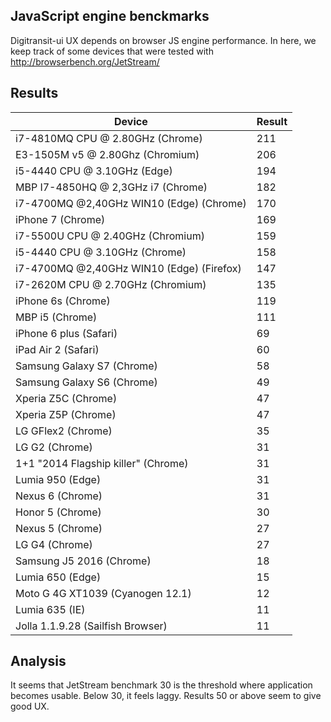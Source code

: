 ## JavaScript engine benckmarks

Digitransit-ui UX depends on browser JS engine performance. In here, we keep track of some devices that were tested with http://browserbench.org/JetStream/

## Results

| Device                                    | Result |
|-------------------------------------------|--------|
| i7-4810MQ CPU @ 2.80GHz (Chrome)          | 211   |
| E3-1505M v5 @ 2.80Ghz (Chromium)          | 206    |
| i5-4440 CPU @ 3.10GHz (Edge)              | 194    |
| MBP I7-4850HQ @ 2,3GHz i7 (Chrome)        | 182    |
| i7-4700MQ @2,40GHz WIN10 (Edge) (Chrome)  | 170    |
| iPhone 7 (Chrome)                         | 169    |
| i7-5500U CPU @ 2.40GHz (Chromium)         | 159    |
| i5-4440 CPU @ 3.10GHz (Chrome)            | 158    |
| i7-4700MQ @2,40GHz WIN10 (Edge) (Firefox) | 147    |
| i7-2620M CPU @ 2.70GHz (Chromium)         | 135    |
| iPhone 6s (Chrome)                        | 119    |
| MBP i5 (Chrome)                           | 111    |
| iPhone 6 plus (Safari)                    | 69     |
| iPad Air 2 (Safari)                       | 60     |
| Samsung Galaxy S7 (Chrome)                | 58     |
| Samsung Galaxy S6 (Chrome)                | 49     |
| Xperia Z5C (Chrome)                       | 47     |
| Xperia Z5P (Chrome)                       | 47     |
| LG GFlex2 (Chrome)                        | 35     |
| LG G2 (Chrome)                            | 31     |
| 1+1 "2014 Flagship killer" (Chrome)       | 31     |
| Lumia 950 (Edge)                          | 31     |
| Nexus 6 (Chrome)                          | 31     |
| Honor 5 (Chrome)                          | 30     |
| Nexus 5 (Chrome)                          | 27     |
| LG G4 (Chrome)                            | 27     |
| Samsung J5 2016 (Chrome)                  | 18     | 
| Lumia 650 (Edge)                          | 15     |
| Moto G 4G XT1039 (Cyanogen 12.1)          | 12     |
| Lumia 635 (IE)                            | 11     |
| Jolla 1.1.9.28 (Sailfish Browser)         | 11     |

## Analysis

It seems that JetStream benchmark 30 is the threshold where application becomes usable. Below 30, it feels laggy. Results 50 or above seem to give good UX.
